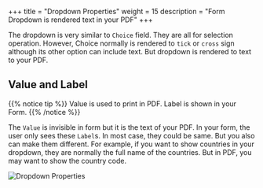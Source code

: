 +++
title = "Dropdown Properties"
weight = 15
description = "Form Dropdown is rendered text in your PDF"
+++

The dropdown is very similar to `Choice` field. They are all for selection operation. However, Choice normally is rendered to `tick` or `cross` sign although its other option can include text. But dropdown is rendered to text to your PDF. 


## Value and Label

{{% notice tip  %}}
<a name="HM-EDITOR-020" class="anchor"></a>
Value is used to print in PDF. Label is shown in your Form.
{{% /notice %}}

The `Value` is invisible in form but it is the text of your PDF. In your form, the user only sees these `Label`s. In most case, they could be same. But you also can make them different. For example, if you want to show countries in your dropdown, they are normally the full name of the countries. But in PDF, you may want to show the country code.  


![Dropdown Properties](/images/page/form/dropdown.png)